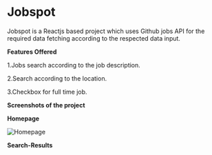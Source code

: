 # Jobspot

Jobspot is a Reactjs based project which uses Github jobs API for the required data fetching according to the respected data input.

**Features Offered**

1.Jobs search according to the job description.

2.Search according to the location.

3.Checkbox for full time job.

**Screenshots of the project**

**Homepage**

![Homepage](https://user-images.githubusercontent.com/53938611/94692704-74656080-0350-11eb-8a55-35a1299629ba.jpg)

**Search-Results**



